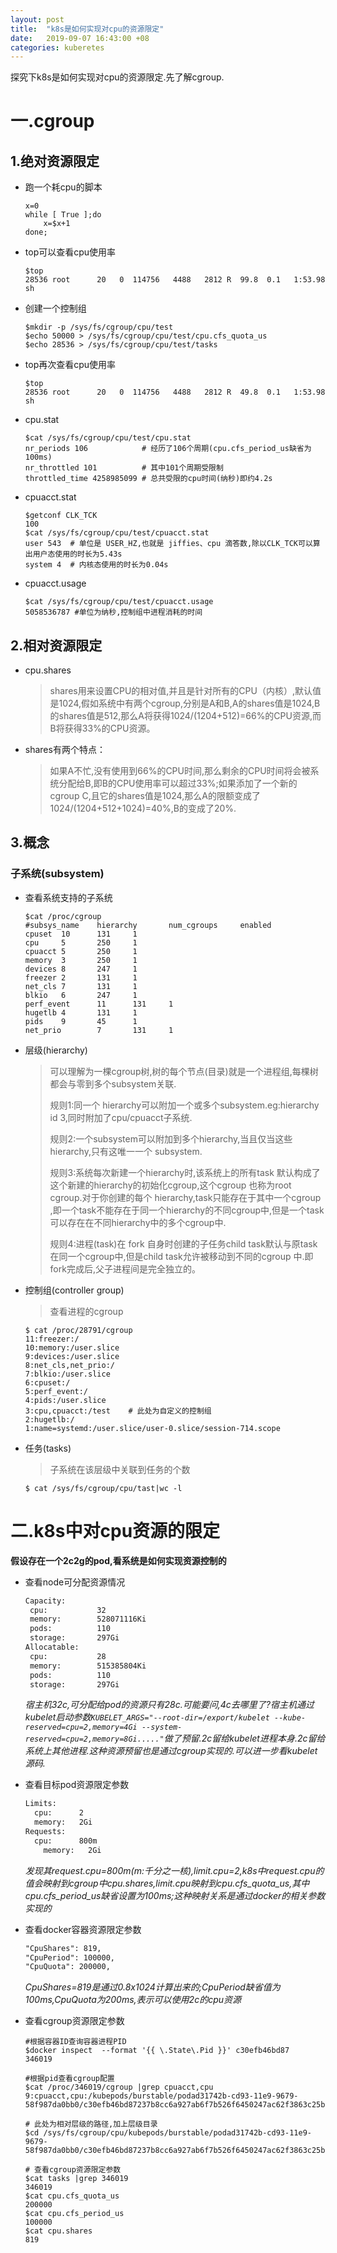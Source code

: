 ```yaml
---
layout: post
title:  "k8s是如何实现对cpu的资源限定"
date:   2019-09-07 16:43:00 +08
categories: kuberetes
---
```

探究下k8s是如何实现对cpu的资源限定.先了解cgroup.

# 一.cgroup

## 1.绝对资源限定 

- 跑一个耗cpu的脚本
	```shell
	x=0
	while [ True ];do
		x=$x+1
	done;
	```

- top可以查看cpu使用率
	```shell  
    $top	
	28536 root      20   0  114756   4488   2812 R  99.8  0.1   1:53.98 sh                                     
	```

- 创建一个控制组
	```shell
	$mkdir -p /sys/fs/cgroup/cpu/test
	$echo 50000 > /sys/fs/cgroup/cpu/test/cpu.cfs_quota_us
	$echo 28536 > /sys/fs/cgroup/cpu/test/tasks
	```

- top再次查看cpu使用率
	```shell
    $top	
	28536 root      20   0  114756   4488   2812 R  49.8  0.1   1:53.98 sh                                    
	```

- cpu.stat
	```shell
	$cat /sys/fs/cgroup/cpu/test/cpu.stat 
	nr_periods 106            # 经历了106个周期(cpu.cfs_period_us缺省为100ms)
	nr_throttled 101          # 其中101个周期受限制
	throttled_time 4258985099 # 总共受限的cpu时间(纳秒)即约4.2s
	```
- cpuacct.stat
	```shell
	$getconf CLK_TCK
	100
	$cat /sys/fs/cgroup/cpu/test/cpuacct.stat
	user 543  # 单位是 USER_HZ,也就是 jiffies、cpu 滴答数,除以CLK_TCK可以算出用户态使用的时长为5.43s
	system 4  # 内核态使用的时长为0.04s
	```
- cpuacct.usage
	```shell
	$cat /sys/fs/cgroup/cpu/test/cpuacct.usage
	5058536787 #单位为纳秒,控制组中进程消耗的时间
	```

## 2.相对资源限定

- cpu.shares
	>shares用来设置CPU的相对值,并且是针对所有的CPU（内核）,默认值是1024,假如系统中有两个cgroup,分别是A和B,A的shares值是1024,B的shares值是512,那么A将获得1024/(1204+512)=66%的CPU资源,而B将获得33%的CPU资源。

- shares有两个特点：
	>如果A不忙,没有使用到66%的CPU时间,那么剩余的CPU时间将会被系统分配给B,即B的CPU使用率可以超过33%;如果添加了一个新的cgroup C,且它的shares值是1024,那么A的限额变成了1024/(1204+512+1024)=40%,B的变成了20%.


## 3.概念

### 子系统(subsystem)

- 查看系统支持的子系统 
	```shell
    $cat /proc/cgroup
    #subsys_name    hierarchy       num_cgroups     enabled
    cpuset  10      131     1
    cpu     5       250     1
    cpuacct 5       250     1
    memory  3       250     1
    devices 8       247     1
    freezer 2       131     1
    net_cls 7       131     1
    blkio   6       247     1
    perf_event      11      131     1
    hugetlb 4       131     1
    pids    9       45      1
    net_prio        7       131     1
	```
	
- 层级(hierarchy)
	>可以理解为一棵cgroup树,树的每个节点(目录)就是一个进程组,每棵树都会与零到多个subsystem关联.
	>
	>规则1:同一个 hierarchy可以附加一个或多个subsystem.eg:hierarchy id 3,同时附加了cpu/cpuacct子系统.
	>
	>规则2:一个subsystem可以附加到多个hierarchy,当且仅当这些 hierarchy,只有这唯一一个 subsystem.
	>
	>规则3:系统每次新建一个hierarchy时,该系统上的所有task 默认构成了这个新建的hierarchy的初始化cgroup,这个cgroup 也称为root cgroup.对于你创建的每个 hierarchy,task只能存在于其中一个cgroup ,即一个task不能存在于同一个hierarchy的不同cgroup中,但是一个task可以存在在不同hierarchy中的多个cgroup中.
	>
	>规则4:进程(task)在 fork 自身时创建的子任务child task默认与原task在同一个cgroup中,但是child task允许被移动到不同的cgroup 中.即fork完成后,父子进程间是完全独立的。

- 控制组(controller group)
	>查看进程的cgroup 
	```shell
	$ cat /proc/28791/cgroup 
	11:freezer:/ 
	10:memory:/user.slice
	9:devices:/user.slice
	8:net_cls,net_prio:/
	7:blkio:/user.slice
	6:cpuset:/
	5:perf_event:/
	4:pids:/user.slice
	3:cpu,cpuacct:/test    # 此处为自定义的控制组
	2:hugetlb:/
	1:name=systemd:/user.slice/user-0.slice/session-714.scope
	```

- 任务(tasks) 
	>子系统在该层级中关联到任务的个数
	```shell
	$ cat /sys/fs/cgroup/cpu/tast|wc -l
	```

# 二.k8s中对cpu资源的限定
**假设存在一个2c2g的pod,看系统是如何实现资源控制的**

- 查看node可分配资源情况
	```txt
	Capacity:
	 cpu:           32
	 memory:        528071116Ki
	 pods:          110
	 storage:       297Gi
	Allocatable:
	 cpu:           28
	 memory:        515385804Ki
	 pods:          110
	 storage:       297Gi
	```
	*宿主机32c,可分配给pod的资源只有28c.可能要问,4c去哪里了?宿主机通过kubelet启动参数`KUBELET_ARGS="--root-dir=/export/kubelet --kube-reserved=cpu=2,memory=4Gi --system-reserved=cpu=2,memory=8Gi....."`做了预留.2c留给kubelet进程本身.2c留给系统上其他进程.这种资源预留也是通过cgroup实现的.可以进一步看kubelet源码.*
	

- 查看目标pod资源限定参数
	```txt
	Limits:
	  cpu:      2
	  memory:   2Gi
	Requests:
	  cpu:      800m
		memory:   2Gi	  
	```
	*发现其request.cpu=800m(m:千分之一核),limit.cpu=2,k8s中request.cpu的值会映射到cgroup中cpu.shares,limit.cpu映射到cpu.cfs_quota_us,其中cpu.cfs_period_us缺省设置为100ms;这种映射关系是通过docker的相关参数实现的*

- 查看docker容器资源限定参数
	```txt
	"CpuShares": 819,
	"CpuPeriod": 100000,
	"CpuQuota": 200000, 
	```
	
	*CpuShares=819是通过0.8x1024计算出来的;CpuPeriod缺省值为100ms,CpuQuota为200ms,表示可以使用2c的cpu资源*

- 查看cgroup资源限定参数
	```shell
	#根据容器ID查询容器进程PID
	$docker inspect  --format '{{ \.State\.Pid }}' c30efb46bd87
	346019

	#根据pid查看cgroup配置
	$cat /proc/346019/cgroup |grep cpuacct,cpu
	9:cpuacct,cpu:/kubepods/burstable/podad31742b-cd93-11e9-9679-58f987da0bb0/c30efb46bd87237b8cc6a927ab6f7b526f6450247ac62f3863c25bdafc10632b

	# 此处为相对层级的路径,加上层级目录
	$cd /sys/fs/cgroup/cpu/kubepods/burstable/podad31742b-cd93-11e9-9679-58f987da0bb0/c30efb46bd87237b8cc6a927ab6f7b526f6450247ac62f3863c25bdafc10632b

	# 查看cgroup资源限定参数
	$cat tasks |grep 346019
	346019
	$cat cpu.cfs_quota_us
	200000
	$cat cpu.cfs_period_us
	100000
	$cat cpu.shares
	819
	```














